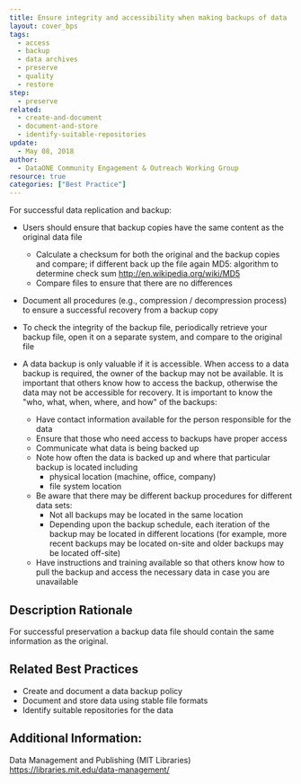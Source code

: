 ```yaml
---
title: Ensure integrity and accessibility when making backups of data
layout: cover_bps
tags:
  - access
  - backup
  - data archives
  - preserve
  - quality
  - restore
step:
  - preserve
related:
  - create-and-document
  - document-and-store
  - identify-suitable-repositories
update:
  - May 08, 2018
author:
  - DataONE Community Engagement & Outreach Working Group
resource: true
categories: ["Best Practice"]
---
```




For successful data replication and backup:

- Users should ensure that backup copies have the same content as the original data file
  - Calculate a checksum for both the original and the backup copies and compare; if different back up the file again MD5: algorithm to determine check sum http://en.wikipedia.org/wiki/MD5
  - Compare files to ensure that there are no differences

- Document all procedures (e.g., compression / decompression process) to ensure a successful recovery from a backup copy

- To check the integrity of the backup file, periodically retrieve your backup file, open it on a separate system, and compare to the original file

- A data backup is only valuable if it is accessible. When access to a data backup is required, the owner of the backup may not be available. It is important that others know how to access the backup, otherwise the data may not be accessible for recovery. It is important to know the "who, what, when, where, and how" of the backups:
  - Have contact information available for the person responsible for the data
  - Ensure that those who need access to backups have proper access
  - Communicate what data is being backed up
  - Note how often the data is backed up and where that particular backup is located including
    - physical location (machine, office, company)
    - file system location
  - Be aware that there may be different backup procedures for different data sets:
    - Not all backups may be located in the same location
    - Depending upon the backup schedule, each iteration of the backup may be located in different locations (for example, more recent backups may be located on-site and older backups may be located off-site)
  - Have instructions and training available so that others know how to pull the backup and access the necessary data in case you are unavailable


## Description Rationale

For successful preservation a backup data file should contain the same information as the original.

## Related Best Practices

- Create and document a data backup policy
- Document and store data using stable file formats
- Identify suitable repositories for the data

## Additional Information:

Data Management and Publishing (MIT Libraries) https://libraries.mit.edu/data-management/
